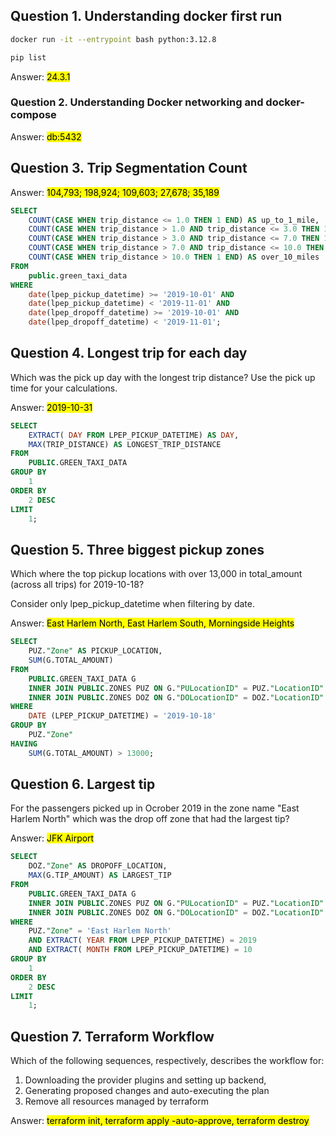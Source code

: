 ## Question 1. Understanding docker first run
```bash
docker run -it --entrypoint bash python:3.12.8
```

```bash
pip list
```

Answer: <mark>24.3.1</mark>

### Question 2. Understanding Docker networking and docker-compose

Answer: <mark> db:5432 </mark>

## Question 3. Trip Segmentation Count

Answer: <mark>104,793; 198,924; 109,603; 27,678; 35,189</mark> 
```sql
SELECT
    COUNT(CASE WHEN trip_distance <= 1.0 THEN 1 END) AS up_to_1_mile,
    COUNT(CASE WHEN trip_distance > 1.0 AND trip_distance <= 3.0 THEN 1 END) AS between_1_and_3_miles,
    COUNT(CASE WHEN trip_distance > 3.0 AND trip_distance <= 7.0 THEN 1 END) AS between_3_and_7_miles,
    COUNT(CASE WHEN trip_distance > 7.0 AND trip_distance <= 10.0 THEN 1 END) AS between_7_and_10_miles,
    COUNT(CASE WHEN trip_distance > 10.0 THEN 1 END) AS over_10_miles
FROM
    public.green_taxi_data
WHERE
    date(lpep_pickup_datetime) >= '2019-10-01' AND
    date(lpep_pickup_datetime) < '2019-11-01' AND
    date(lpep_dropoff_datetime) >= '2019-10-01' AND
    date(lpep_dropoff_datetime) < '2019-11-01';
```
## Question 4. Longest trip for each day
Which was the pick up day with the longest trip distance? Use the pick up time for your calculations.

Answer: <mark>2019-10-31</mark>
```sql
SELECT
	EXTRACT( DAY FROM LPEP_PICKUP_DATETIME) AS DAY,
	MAX(TRIP_DISTANCE) AS LONGEST_TRIP_DISTANCE
FROM
	PUBLIC.GREEN_TAXI_DATA
GROUP BY
	1
ORDER BY
	2 DESC
LIMIT
	1;
```
## Question 5. Three biggest pickup zones
Which where the top pickup locations with over 13,000 in total_amount (across all trips) for 2019-10-18?

Consider only lpep_pickup_datetime when filtering by date.

Answer: <mark>East Harlem North, East Harlem South, Morningside Heights</mark>
```sql
SELECT
	PUZ."Zone" AS PICKUP_LOCATION,
	SUM(G.TOTAL_AMOUNT)
FROM
	PUBLIC.GREEN_TAXI_DATA G
	INNER JOIN PUBLIC.ZONES PUZ ON G."PULocationID" = PUZ."LocationID"
	INNER JOIN PUBLIC.ZONES DOZ ON G."DOLocationID" = DOZ."LocationID"
WHERE
	DATE (LPEP_PICKUP_DATETIME) = '2019-10-18'
GROUP BY
	PUZ."Zone"
HAVING
	SUM(G.TOTAL_AMOUNT) > 13000;
```
## Question 6. Largest tip
For the passengers picked up in Ocrober 2019 in the zone name "East Harlem North" which was the drop off zone that had the largest tip?

Answer: <mark>JFK Airport</mark>

```sql
SELECT
	DOZ."Zone" AS DROPOFF_LOCATION,
	MAX(G.TIP_AMOUNT) AS LARGEST_TIP
FROM
	PUBLIC.GREEN_TAXI_DATA G
	INNER JOIN PUBLIC.ZONES PUZ ON G."PULocationID" = PUZ."LocationID"
	INNER JOIN PUBLIC.ZONES DOZ ON G."DOLocationID" = DOZ."LocationID"
WHERE
	PUZ."Zone" = 'East Harlem North'
	AND EXTRACT( YEAR FROM LPEP_PICKUP_DATETIME) = 2019
	AND EXTRACT( MONTH FROM LPEP_PICKUP_DATETIME) = 10
GROUP BY
	1
ORDER BY
	2 DESC
LIMIT
	1;
```
## Question 7. Terraform Workflow
Which of the following sequences, respectively, describes the workflow for:

1. Downloading the provider plugins and setting up backend,
2. Generating proposed changes and auto-executing the plan
3. Remove all resources managed by terraform

Answer: <mark> terraform init, terraform apply -auto-approve, terraform destroy </mark>
